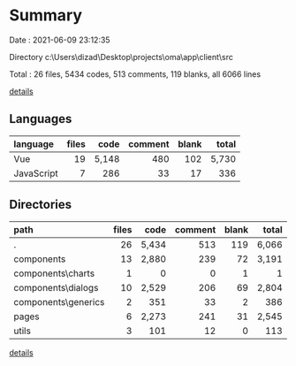 # Summary

Date : 2021-06-09 23:12:35

Directory c:\Users\dizad\Desktop\projects\oma\app\client\src

Total : 26 files,  5434 codes, 513 comments, 119 blanks, all 6066 lines

[details](details.md)

## Languages
| language | files | code | comment | blank | total |
| :--- | ---: | ---: | ---: | ---: | ---: |
| Vue | 19 | 5,148 | 480 | 102 | 5,730 |
| JavaScript | 7 | 286 | 33 | 17 | 336 |

## Directories
| path | files | code | comment | blank | total |
| :--- | ---: | ---: | ---: | ---: | ---: |
| . | 26 | 5,434 | 513 | 119 | 6,066 |
| components | 13 | 2,880 | 239 | 72 | 3,191 |
| components\charts | 1 | 0 | 0 | 1 | 1 |
| components\dialogs | 10 | 2,529 | 206 | 69 | 2,804 |
| components\generics | 2 | 351 | 33 | 2 | 386 |
| pages | 6 | 2,273 | 241 | 31 | 2,545 |
| utils | 3 | 101 | 12 | 0 | 113 |

[details](details.md)